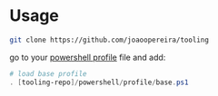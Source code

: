 # Usage
```bash
git clone https://github.com/joaoopereira/tooling
```

go to your [powershell profile](https://learn.microsoft.com/en-us/powershell/module/microsoft.powershell.core/about/about_profiles) file and add:
```powershell
# load base profile
. [tooling-repo]/powershell/profile/base.ps1
```